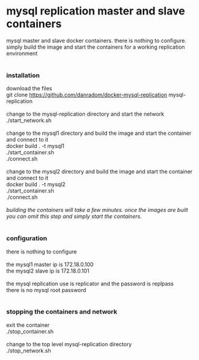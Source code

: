# mysql replication master and slave containers
mysql master and slave docker containers.  there is nothing to configure.  simply build the image and start the containers for a working replication environment<br />
<br />
### installation
download the files<br />
git clone https://github.com/danradom/docker-mysql-replication mysql-replication<br />
<br />
change to the mysql-replication directory and start the network<br />
./start_network.sh<br />
<br />
change to the mysql1 directory and build the image and start the container and connect to it<br />
docker build . -t mysql1<br />
./start_container.sh<br />
./connect.sh<br />
<br />
change to the mysql2 directory and build the image and start the container and connect to it<br />
docker build . -t mysql2<br />
./start_container.sh<br />
./connect.sh<br />
<br />
*building the containers will take a few minutes.  once the images are built you can omit this step and simply start the containers.*<br />
<br />
### configuration
there is nothing to configure<br />
<br />
the mysql1 master ip is 172.18.0.100<br />
the mysql2 slave ip is 172.18.0.101<br />
<br />
the mysql replication use is replicator and the password is replpass<br />
there is no mysql root password<br />
<br />
### stopping the containers and network
exit the container<br />
./stop_container.sh<br />
<br />
change to the top level mysql-replication directory<br />
./stop_network.sh
